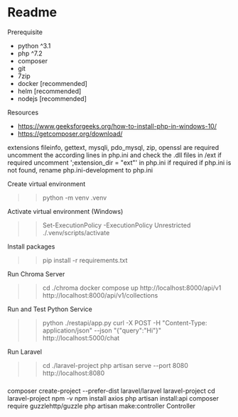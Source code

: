 # Readme

Prerequisite
 - python ^3.1
 - php ^7.2
 - composer
 - git
 - 7zip
 - docker [recommended]
 - helm [recommended]
 - nodejs [recommended]

Resources
 - https://www.geeksforgeeks.org/how-to-install-php-in-windows-10/
 - https://getcomposer.org/download/

extensions fileinfo, gettext, mysqli, pdo_mysql, zip, openssl are required
uncomment the according lines in php.ini and check the .dll files in /ext if required
uncomment ';extension_dir = "ext"' in php.ini if required
if php.ini is not found, rename php.ini-development to php.ini

Create virtual environment
>> python -m venv .venv

Activate virtual environment (Windows)
>> Set-ExecutionPolicy -ExecutionPolicy Unrestricted
>> ./.venv/scripts/activate

Install packages
>> pip install -r requirements.txt

Run Chroma Server
>> cd ./chroma
>> docker compose up
http://localhost:8000/api/v1
http://localhost:8000/api/v1/collections

Run and Test Python Service
>> python ./restapi/app.py
>> curl -X POST -H "Content-Type: application/json" --json "{\"query\":\"Hi\"}" http://localhost:5000/chat

Run Laravel
>> cd ./laravel-project
>> php artisan serve --port 8080
>> http://localhost:8080

###
composer create-project --prefer-dist laravel/laravel laravel-project
cd laravel-project
npm -v
npm install axios
php artisan install:api
composer require guzzlehttp/guzzle
php artisan make:controller Controller